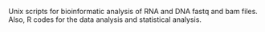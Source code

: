 Unix scripts for bioinformatic analysis of RNA and DNA fastq and bam files. Also, R codes for the data analysis and statistical analysis.
